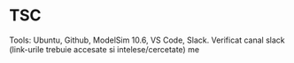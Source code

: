 # TSC

Tools: Ubuntu, Github, ModelSim 10.6, VS Code, Slack.
Verificat canal slack (link-urile trebuie accesate si intelese/cercetate)
me